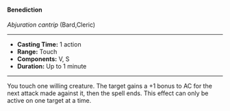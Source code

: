 #### Benediction
*Abjuration cantrip* (Bard,Cleric)
___
- **Casting Time:** 1 action
- **Range:** Touch
- **Components:** V, S
- **Duration:** Up to 1 minute
---
You touch one willing creature. The target gains a +1 bonus to AC for the next attack made against it, then the spell ends. This effect can only be active on one target at a time.
